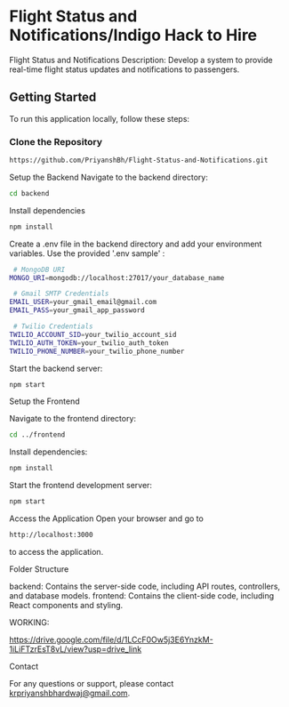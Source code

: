 # Flight Status and Notifications/Indigo Hack to Hire

Flight Status and Notifications
Description: Develop a system to provide real-time flight status updates and notifications to
passengers.

## Getting Started

To run this application locally, follow these steps:

### Clone the Repository

```bash
https://github.com/PriyanshBh/Flight-Status-and-Notifications.git
```
Setup the Backend
Navigate to the backend directory:
```bash
cd backend
```
Install dependencies
```bash
npm install
```
Create a .env file in the backend directory and add your environment variables. Use the provided '.env sample' :
```bash
 # MongoDB URI
MONGO_URI=mongodb://localhost:27017/your_database_name

 # Gmail SMTP Credentials
EMAIL_USER=your_gmail_email@gmail.com
EMAIL_PASS=your_gmail_app_password

 # Twilio Credentials
TWILIO_ACCOUNT_SID=your_twilio_account_sid
TWILIO_AUTH_TOKEN=your_twilio_auth_token
TWILIO_PHONE_NUMBER=your_twilio_phone_number
```

 
Start the backend server:
```bash
npm start
```
Setup the Frontend

Navigate to the frontend directory:
```bash
cd ../frontend
```
Install dependencies:
```bash
npm install
```
Start the frontend development server:
```bash
npm start
```

Access the Application
Open your browser and go to 
```bash
http://localhost:3000 
```
to access the application.

Folder Structure

backend: Contains the server-side code, including API routes, controllers, and database models.
frontend: Contains the client-side code, including React components and styling.

WORKING:

https://drive.google.com/file/d/1LCcF0Ow5j3E6YnzkM-1iLiFTzrEsT8vL/view?usp=drive_link

Contact

For any questions or support, please contact krpriyanshbhardwaj@gmail.com.

